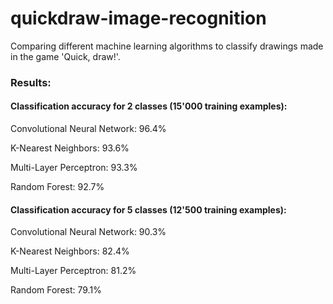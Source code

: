 # quickdraw-image-recognition
Comparing different machine learning algorithms to classify drawings made in the game 'Quick, draw!'.

### Results:

#### Classification accuracy for 2 classes (15'000 training examples):


Convolutional Neural Network: 96.4%

K-Nearest Neighbors: 93.6%

Multi-Layer Perceptron: 93.3%

Random Forest: 92.7%
 

#### Classification accuracy for 5 classes (12'500 training examples):


Convolutional Neural Network: 90.3%

K-Nearest Neighbors: 82.4%

Multi-Layer Perceptron: 81.2%

Random Forest: 79.1%
